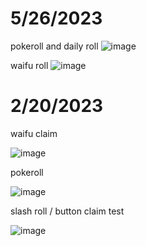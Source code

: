 # 5/26/2023
pokeroll and daily roll
![image](https://github.com/vivinano/MudaeAutoBot/assets/33008397/2f2665b7-fa4e-4a7e-8517-e61860388c08)

waifu roll
![image](https://github.com/vivinano/MudaeAutoBot/assets/33008397/0ffb7aa1-9a4f-4089-a1c8-d9d007004528)


# 2/20/2023

waifu claim

![image](https://user-images.githubusercontent.com/33008397/220013914-f4d89f06-d0d9-458b-a7e2-cc8a70dac1f3.png)

pokeroll

![image](https://user-images.githubusercontent.com/33008397/220014089-e5d62b61-fe3b-45a3-bf23-08e34e113b2e.png)


slash roll / button claim test

![image](https://user-images.githubusercontent.com/33008397/220014425-168b25b6-8c7f-4f46-8f73-8795072d94b2.png)




